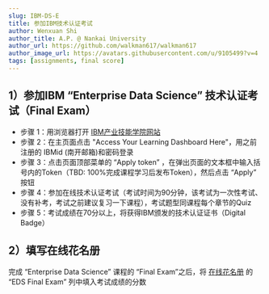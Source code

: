 ```yaml
---
slug: IBM-DS-E
title: 参加IBM技术认证考试
author: Wenxuan Shi
author_title: A.P. @ Nankai University
author_url: https://github.com/walkman617/walkman617
author_image_url: https://avatars.githubusercontent.com/u/9105499?v=4
tags: [assignments, final score]
---
```



## 1）参加IBM “Enterprise Data Science” 技术认证考试（Final Exam）
- 步骤 1：用浏览器打开 [IBM产业技能学院网站](https://skills-academy.comprehend.ibm.com/?r)
- 步骤 2：在主页面点击 "Access Your Learning Dashboard Here"，用之前注册的 IBMid (南开邮箱)和密码登录
- 步骤 3：点击页面顶部菜单的 “Apply token” ，在弹出页面的文本框中输入括号内的Token（TBD: 100%完成课程学习后发布Token），然后点击 “Apply” 按钮
- 步骤 4：参加在线技术认证考试（考试时间为90分钟，该考试为一次性考试、没有补考，考试之前建议复习一下课程），考试题型同课程每个章节的Quiz
- 步骤 5：考试成绩在70分以上，将获得IBM颁发的技术认证证书（Digital Badge）

## 2）填写在线花名册
完成 “Enterprise Data Science” 课程的 “Final Exam”之后，将 [在线花名册](https://docs.qq.com/sheet/DYk9Pa2FKWUlCa1lz?tab=BB08J2) 的 “EDS Final Exam” 列中填入考试成绩的分数
